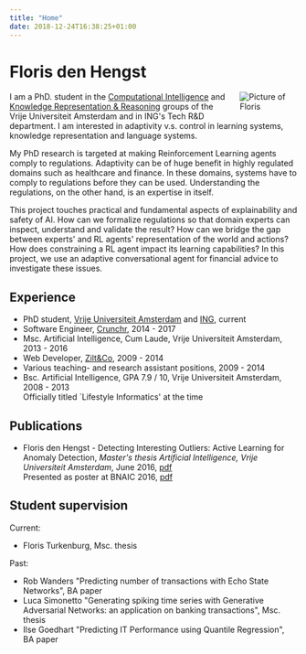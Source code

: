 ```yaml
---
title: "Home"
date: 2018-12-24T16:38:25+01:00
---
```


# Floris den Hengst
<img src="/imgs/flopic.jpg" style="max-width:20%;min-width:40px;float:right;padding:0 0 1em 1em;" alt="Picture of Floris" />

I am a PhD. student in the [Computational Intelligence](https://www.cs.vu.nl/ci/) and [Knowledge
Representation & Reasoning](https://krr.cs.vu.nl/) groups of the Vrije Universiteit Amsterdam and
in ING's Tech R&D department. I am interested in adaptivity v.s. control in learning systems,
knowledge representation and language systems.

My PhD research is targeted at making Reinforcement Learning agents comply to regulations.
Adaptivity can be of huge benefit in highly regulated domains such as healthcare and finance. In
these domains, systems have to comply to regulations before they can be used. Understanding the
regulations, on the other hand, is an expertise in itself.

This project touches practical and fundamental aspects of explainability and safety of AI.  How
can we formalize regulations so that domain experts can inspect, understand and validate the
result? How can we bridge the gap between experts' and RL agents' representation of the world and
actions? How does constraining a RL agent impact its learning capabilities? In this project, we
use an adaptive conversational agent for financial advice to investigate these issues.

## Experience
* PhD student, [Vrije Universiteit
  Amsterdam](https://www.cs.vu.nl/ci/index.php/constrained-reinforcement-learning-for-personalization-in-highly-regulated-domains/) and [ING](https://www.ing.com/), current
* Software Engineer, [Crunchr](https://www.crunchrapps.com), 2014 - 2017
* Msc. Artificial Intelligence, Cum Laude, Vrije Universiteit Amsterdam, 2013 - 2016
* Web Developer, [Zilt&Co](https://www.ziltenco.nl), 2009 - 2014
* Various teaching- and research assistant positions, 2009 - 2014
* Bsc. Artificial Intelligence, GPA 7.9 / 10, Vrije Universiteit Amsterdam, 2008 - 2013   
  Officially titled `Lifestyle Informatics' at the time

## Publications
* Floris den Hengst - Detecting Interesting Outliers: Active Learning for Anomaly Detection,
_Master's thesis Artificial Intelligence, Vrije Universiteit Amsterdam_, June 2016,
[pdf](publications/masterthesis_floris_den_hengst.pdf)  
  Presented as poster at BNAIC 2016, [pdf](publications/bnaic17poster.pdf)


## Student supervision
Current:

* Floris Turkenburg, Msc. thesis

Past:

* Rob Wanders "Predicting number of transactions with Echo State Networks", BA paper
* Luca Simonetto "Generating spiking time series with Generative Adversarial Networks: an application on banking transactions", Msc. thesis
* Ilse Goedhart "Predicting IT Performance using Quantile Regression", BA paper
